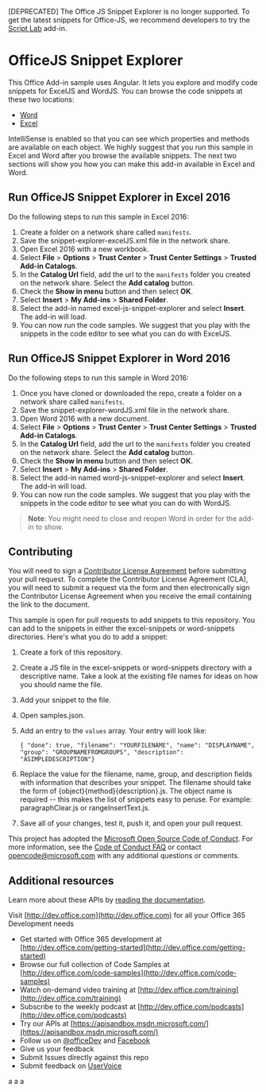 [DEPRECATED] The Office JS Snippet Explorer is no longer supported. To get the latest snippets for Office-JS, we recommend developers to try the [Script Lab](https://store.office.com/en-001/app.aspx?assetid=WA104380862&ui=en-US&rs=en-001&ad=US&appredirect=false) add-in.


# OfficeJS Snippet Explorer

This Office Add-in sample uses Angular. It lets you explore and modify code snippets for ExcelJS and WordJS. You can browse the code snippets at these two locations:
 
- [Word](https://officesnippetexplorer.azurewebsites.net/#/snippets/word)
- [Excel](https://officesnippetexplorer.azurewebsites.net/#/snippets/excel)

IntelliSense is enabled so that you can see which properties and methods are available on each object. We highly suggest that you run this sample in Excel and Word after you browse the available snippets. The next two sections will show you how you can make this add-in available in Excel and Word. 

## Run OfficeJS Snippet Explorer in Excel 2016

Do the following steps to run this sample in Excel 2016:

1. Create a folder on a network share called `manifests`.
2. Save the snippet-explorer-excelJS.xml file in the network share.
3. Open Excel 2016 with a new workbook.
4. Select **File** > **Options** > **Trust Center** > **Trust Center Settings** > **Trusted Add-in Catalogs**.
5. In the **Catalog Url** field, add the url to the `manifests` folder you created on the network share. Select the **Add catalog** button.
6. Check the **Show in menu** button and then select **OK**.
7. Select **Insert** > **My Add-ins** > **Shared Folder**. 
8. Select the add-in named excel-js-snippet-explorer and select **Insert**. The add-in will load.
9. You can now run the code samples. We suggest that you play with the snippets in the code editor  to see what you can do with ExcelJS.


## Run OfficeJS Snippet Explorer in Word 2016

Do the following steps to run this sample in Word 2016:

1. Once you have cloned or downloaded the repo, create a folder on a network share called `manifests`.
2. Save the snippet-explorer-wordJS.xml file in the network share. 
3. Open Word 2016 with a new document.
4. Select **File** > **Options** > **Trust Center** > **Trust Center Settings** > **Trusted Add-in Catalogs**.
5. In the **Catalog Url** field, add the url to the `manifests` folder you created on the network share. Select the **Add catalog** button.
6. Check the **Show in menu** button and then select **OK**.
7. Select **Insert** > **My Add-ins** > **Shared Folder**. 
8. Select the add-in named word-js-snippet-explorer and select **Insert**. The add-in will load.
9. You can now run the code samples. We suggest that you play with the snippets in the code editor  to see what you can do with WordJS.

>**Note**: You might need to close and reopen Word in order for the add-in to show.

## Contributing

You will need to sign a [Contributor License Agreement](https://cla.microsoft.com) before submitting your pull request. To complete the Contributor License Agreement (CLA), you will need to submit a request via the form and then electronically sign the Contributor License Agreement when you receive the email containing the link to the document. 

This sample is open for pull requests to add snippets to this repository. You can add to the snippets in either the excel-snippets or word-snippets directories. Here's what you do to add a snippet:

1. Create a fork of this repository.
2. Create a JS file in the excel-snippets or word-snippets directory with a descriptive name. Take a look at the existing file names for ideas on how you should name the file.
3. Add your snippet to the file.
4. Open samples.json.
5. Add an entry to the `values` array. Your entry will look like:

    `{ "done": true, "filename": "YOURFILENAME", "name": "DISPLAYNAME", "group": "GROUPNAMEFROMGROUPS", "description": "ASIMPLEDESCRIPTION"}`

6. Replace the value for the filename, name, group, and description fields with information that describes your snippet. The filename should take the form of {object}{method}{description}.js. The object name is required -- this makes the list of snippets easy to peruse. For example: paragraphClear.js or rangeInsertText.js.
7. Save all of your changes, test it, push it, and open your pull request.

This project has adopted the [Microsoft Open Source Code of Conduct](https://opensource.microsoft.com/codeofconduct/). For more information, see the [Code of Conduct FAQ](https://opensource.microsoft.com/codeofconduct/faq/) or contact [opencode@microsoft.com](mailto:opencode@microsoft.com) with any additional questions or comments.

## Additional resources

Learn more about these APIs by [reading the documentation](https://github.com/OfficeDev/office-js-docs). 

Visit [http://dev.office.com](http://dev.office.com) for all your Office 365 Development needs
- Get started with Office 365 development at [http://dev.office.com/getting-started](http://dev.office.com/getting-started)
- Browse our full collection of Code Samples at [http://dev.office.com/code-samples](http://dev.office.com/code-samples)
- Watch on-demand video training at [http://dev.office.com/training](http://dev.office.com/training)
- Subscribe to the weekly podcast at [http://dev.office.com/podcasts](http://dev.office.com/podcasts)
- Try our APIs at [https://apisandbox.msdn.microsoft.com/](https://apisandbox.msdn.microsoft.com/)
- Follow us on [@officeDev](http://twitter.com/OfficeDev) and [Facebook](http://www.facebook.com/OfficeDev)
- Give us your feedback
 - Submit Issues directly against this repo
 - Submit feedback on [UserVoice](http://officespdev.uservoice.com/)

a
a
a